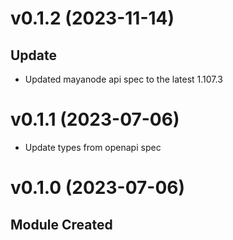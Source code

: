 # v0.1.2 (2023-11-14)

## Update

- Updated mayanode api spec to the latest 1.107.3

# v0.1.1 (2023-07-06)

- Update types from openapi spec

# v0.1.0 (2023-07-06)

## Module Created
